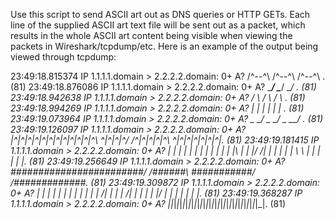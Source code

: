 Use this script to send ASCII art out as DNS queries or HTTP GETs.  Each line of the supplied ASCII art text file will be sent out as a packet, which results in the whole ASCII art content being visible when viewing the packets in Wireshark/tcpdump/etc.  Here is an example of the output being viewed through tcpdump:

23:49:18.815374 IP 1.1.1.1.domain > 2.2.2.2.domain: 0+ A?                       /^--^\     /^--^\     /^--^\             . (81)
23:49:18.876086 IP 1.1.1.1.domain > 2.2.2.2.domain: 0+ A?                       \____/     \____/     \____/             . (81)
23:49:18.942638 IP 1.1.1.1.domain > 2.2.2.2.domain: 0+ A?                      /      \   /      \   /      \            . (81)
23:49:18.994269 IP 1.1.1.1.domain > 2.2.2.2.domain: 0+ A?                     |        | |        | |        |           . (81)
23:49:19.073964 IP 1.1.1.1.domain > 2.2.2.2.domain: 0+ A?                      \__  __/   \__  __/   \__  __/            . (81)
23:49:19.126097 IP 1.1.1.1.domain > 2.2.2.2.domain: 0+ A? |^|^|^|^|^|^|^|^|^|^|^|^\ \^|^|^|^/ /^|^|^|^|^\ \^|^|^|^|^|^|^|. (81)
23:49:19.181415 IP 1.1.1.1.domain > 2.2.2.2.domain: 0+ A? | | | | | | | | | | | | |\ \| | |/ /| | | | | | \ \ | | | | | |. (81)
23:49:19.256649 IP 1.1.1.1.domain > 2.2.2.2.domain: 0+ A? ########################/ /######\ \###########/ /#############. (81)
23:49:19.309872 IP 1.1.1.1.domain > 2.2.2.2.domain: 0+ A? | | | | | | | | | | | | \/| | | | \/| | | | | |\/ | | | | | | |. (81)
23:49:19.368287 IP 1.1.1.1.domain > 2.2.2.2.domain: 0+ A? |_|_|_|_|_|_|_|_|_|_|_|_|_|_|_|_|_|_|_|_|_|_|_|_|_|_|_|_|_|_|_|. (81)



